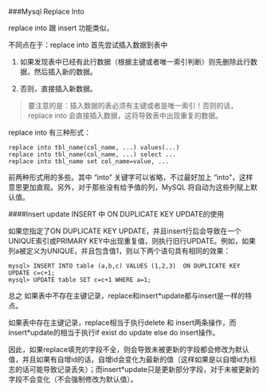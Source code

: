 ###Mysql Replace Into

replace into 跟 insert 功能类似，

不同点在于：replace into 首先尝试插入数据到表中

1. 如果发现表中已经有此行数据（根据主键或者唯一索引判断）则先删除此行数据，然后插入新的数据。

2. 否则，直接插入新数据。

> 要注意的是：插入数据的表必须有主键或者是唯一索引！否则的话，replace into 会直接插入数据，这将导致表中出现重复的数据。

replace into 有三种形式：

	replace into tbl_name(col_name, ...) values(...)
	replace into tbl_name(col_name, ...) select ...
	replace into tbl_name set col_name=value, ...

前两种形式用的多些。其中 “into” 关键字可以省略，不过最好加上 “into”，这样意思更加直观。另外，对于那些没有给予值的列，MySQL 将自动为这些列赋上默认值。

####Insert update
INSERT 中 ON DUPLICATE KEY UPDATE的使用

如果您指定了ON DUPLICATE KEY UPDATE，并且insert行后会导致在一个UNIQUE索引或PRIMARY KEY中出现重复值，则执行旧行UPDATE。例如，如果列a被定义为UNIQUE，并且包含值1，则以下两个语句具有相同的效果：

	mysql> INSERT INTO table (a,b,c) VALUES (1,2,3)  ON DUPLICATE KEY UPDATE c=c+1;
	mysql> UPDATE table SET c=c+1 WHERE a=1;

总之
如果表中不存在主键记录，replace和insert*update都与insert是一样的特点。

如果表中存在主键记录，replace相当于执行delete 和 insert两条操作，而insert*update的相当于执行if exist do update else do insert操作。

因此，如果replace填充的字段不全，则会导致未被更新的字段都会修改为默认值，并且如果有自增id的话，自增id会变化为最新的值（这样如果是以自增id为标志的话可能导致记录丢失）；而insert*update只是更新部分字段，对于未被更新的字段不会变化（不会强制修改为默认值）。